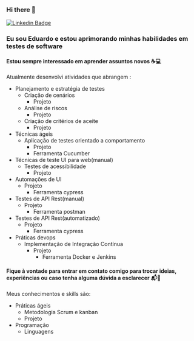 ### Hi there 👋

<p>
  <a href="https://www.linkedin.com/in/eduardo-trandafilov-0ba458b1" rel="nofollow">
    <img src="https://img.shields.io/badge/linkedin-%230077B5.svg?&style=plastic&logo=linkedin&logoColor=white" alt="Linkedin Badge" style="max-width:100%;">
  </a>

### Eu sou Eduardo e estou aprimorando minhas habilidades em testes de software

#### Estou sempre interessado em aprender assuntos novos :coffee::computer:
Atualmente desenvolvi atividades que abrangem :
- Planejamento e estratégia de testes
  * Criação de cenários
    * Projeto   
  * Análise de riscos
    * Projeto
  * Criação de critérios de aceite
    * Projeto 
- Técnicas ágeis
  * Aplicação de testes orientado a comportamento
    * Projeto
    * Ferramenta Cucumber
- Técnicas de teste UI para web(manual)
  * Testes de acessibilidade
    * Projeto
- Automações de UI 
  * Projeto
    * Ferramenta cypress
- Testes de API Rest(manual)
  * Projeto
    * Ferramenta postman
- Testes de API Rest(automatizado)
  * Projeto
    * Ferramenta cypress
- Práticas devops
  * Implementação de Integração Contínua
    * Projeto
      * Ferramenta Docker e Jenkins    
   
#### Fique à vontade para entrar em contato comigo para trocar ideias, experiências ou caso tenha alguma dúvida a esclarecer :mailbox_with_mail::memo:
Meus conhecimentos e skills são:
- Práticas ágeis
  * Metodologia Scrum e kanban
  * Projeto
- Programação
  * Linguagens

